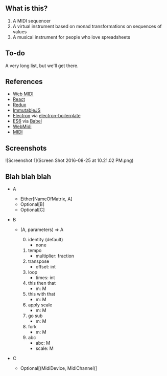 What is this?
-------------

1. A MIDI sequencer
2. A virtual instrument based on monad transformations on sequences of values
3. A musical instrument for people who love spreadsheets

To-do
-----

A very long list, but we'll get there.

References
----------

* [Web MIDI](https://www.keithmcmillen.com/blog/making-music-in-the-browser-web-midi-api/)
* [React]()
* [Redux]()
* [ImmutableJS]()
* [Electron]() via [electron-boilerplate]()
* [ES6]() via [Babel]()
* [WebMidi](https://github.com/cotejp/webmidi)
* [MIDI](https://www.midi.org/specifications/item/table-2-expanded-messages-list-status-bytes)

Screenshots
-----------

![Screenshot 1](Screen Shot 2016-08-25 at 10.21.02 PM.png)

Blah blah blah
--------------

* A
  * Either[NameOfMatrix, A]
  * Optional[B]
  * Optional[C]

* B
  * (A, parameters) => A

    0. identity (default)
       * none
    1. tempo
       * multiplier: fraction
    2. transpose
       * offset: int
    3. loop
       * times: int
    4. this then that
       * m: M
    5. this with that
       * m: M
    6. apply scale
       * m: M
    7. go sub
       * m: M
    8. fork
       * m: M
    9. abc
       * abc: M
       * scale: M

* C
  * Optional[(MidiDevice, MidiChannel)]

